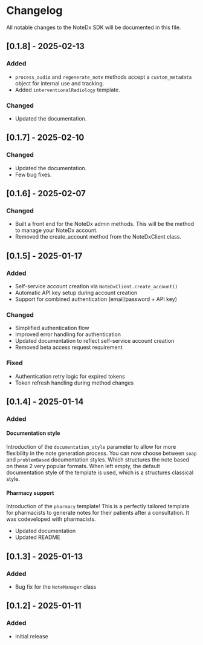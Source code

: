 # Changelog

All notable changes to the NoteDx SDK will be documented in this file.

## [0.1.8] - 2025-02-13

### Added
- `process_audio` and `regenerate_note` methods accept a `custom_metadata` object for internal use and tracking.
- Added `interventionalRadiology` template.

### Changed
- Updated the documentation.


## [0.1.7] - 2025-02-10

### Changed
- Updated the documentation.
- Few bug fixes.

## [0.1.6] - 2025-02-07

### Changed
- Built a front end for the NoteDx admin methods. This will be the method to manage your NoteDx account.
- Removed the create_account method from the NoteDxClient class.

## [0.1.5] - 2025-01-17

### Added
- Self-service account creation via `NoteDxClient.create_account()`
- Automatic API key setup during account creation
- Support for combined authentication (email/password + API key)

### Changed
- Simplified authentication flow
- Improved error handling for authentication
- Updated documentation to reflect self-service account creation
- Removed beta access request requirement

### Fixed
- Authentication retry logic for expired tokens
- Token refresh handling during method changes

## [0.1.4] - 2025-01-14

### Added

#### Documentation style

Introduction of the `documentation_style` parameter to allow for more flexibility in the note generation process. You can now choose between `soap` and `problemBased` documentation styles. Which structures the note based on these 2 very popular formats. When left empty, the default documentation style of the template is used, which is a structures classical style.

#### Pharmacy support

Introduction of the `pharmacy` template! This is a perfectly tailored template for pharmacists to generate notes for their patients after a consultation. It was codeveloped with pharmacists.


- Updated documentation
- Updated README


## [0.1.3] - 2025-01-13

### Added
- Bug fix for the `NoteManager` class


## [0.1.2] - 2025-01-11

### Added
- Initial release
